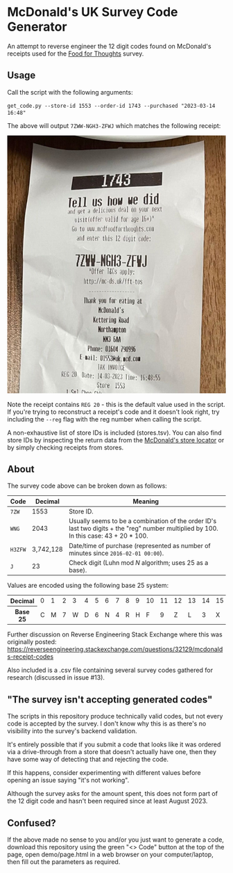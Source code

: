 # McDonald's UK Survey Code Generator

An attempt to reverse engineer the 12 digit codes found on McDonald's receipts used for the [Food for Thoughts](https://www.mcdfoodforthoughts.com/) survey.

## Usage

Call the script with the following arguments:

```
get_code.py --store-id 1553 --order-id 1743 --purchased "2023-03-14 16:48"
```

The above will output `7ZWW-NGH3-ZFWJ` which matches the following receipt:

![Receipt showing code 7ZWW-NGH3-ZFWJ](./assets/7ZWW-NGH3-ZFWJ.jpg)

Note the receipt contains `REG 20` - this is the default value used in the script. If you're trying to reconstruct a receipt's code and it doesn't look right, try including the `--reg` flag with the reg number when calling the script.

A non-exhaustive list of store IDs is included (stores.tsv). You can also find store IDs by inspecting the return data from the [McDonald's store locator](https://www.mcdonalds.com/gb/en-gb/restaurant-locator.html) or by simply checking receipts from stores.

## About

The survey code above can be broken down as follows:

| Code    | Decimal   | Meaning                                                                                                                                |
| -       | -         | -                                                                                                                                      |
| `7ZW`   | 1553      | Store ID.                                                                                                                              |
| `WNG`   | 2043      | Usually seems to be a combination of the order ID's last two digits + the "reg" number multiplied by 100. In this case: 43 + 20 * 100. |
| `H3ZFW` | 3,742,128 | Date/time of purchase (represented as number of minutes since `2016-02-01 00:00`).                                                     |
| `J`     | 23        | Check digit (Luhn mod _N_ algorithm; uses 25 as a base).                                                                               |

Values are encoded using the following base 25 system:

<table>
    <tbody>
        <tr>
            <th>Decimal</th>
            <td>0</td>
            <td>1</td>
            <td>2</td>
            <td>3</td>
            <td>4</td>
            <td>5</td>
            <td>6</td>
            <td>7</td>
            <td>8</td>
            <td>9</td>
            <td>10</td>
            <td>11</td>
            <td>12</td>
            <td>13</td>
            <td>14</td>
            <td>15</td>
            <td>16</td>
            <td>17</td>
            <td>18</td>
            <td>19</td>
            <td>20</td>
            <td>21</td>
            <td>22</td>
            <td>23</td>
            <td>24</td>
        </tr>
        <tr>
            <th>Base 25</th>
            <td>C</td>
            <td>M</td>
            <td>7</td>
            <td>W</td>
            <td>D</td>
            <td>6</td>
            <td>N</td>
            <td>4</td>
            <td>R</td>
            <td>H</td>
            <td>F</td>
            <td>9</td>
            <td>Z</td>
            <td>L</td>
            <td>3</td>
            <td>X</td>
            <td>K</td>
            <td>Q</td>
            <td>G</td>
            <td>V</td>
            <td>P</td>
            <td>B</td>
            <td>T</td>
            <td>J</td>
            <td>Y</td>
        </tr>
    </tbody>
</table>

Further discussion on Reverse Engineering Stack Exchange where this was originally posted: https://reverseengineering.stackexchange.com/questions/32129/mcdonalds-receipt-codes

Also included is a .csv file containing several survey codes gathered for research (discussed in issue #13).

## "The survey isn't accepting generated codes"

The scripts in this repository produce technically valid codes, but not every code is accepted by the survey. I don't know why this is as there's no visibility into the survey's backend validation.

It's entirely possible that if you submit a code that looks like it was ordered via a drive-through from a store that doesn't actually have one, then they have some way of detecting that and rejecting the code.

If this happens, consider experimenting with different values before opening an issue saying "it's not working".

Although the survey asks for the amount spent, this does not form part of the 12 digit code and hasn't been required since at least August 2023.

## Confused?

If the above made no sense to you and/or you just want to generate a code, download this repository using the green "<> Code" button at the top of the page, open demo/page.html in a web browser on your computer/laptop, then fill out the parameters as required.
